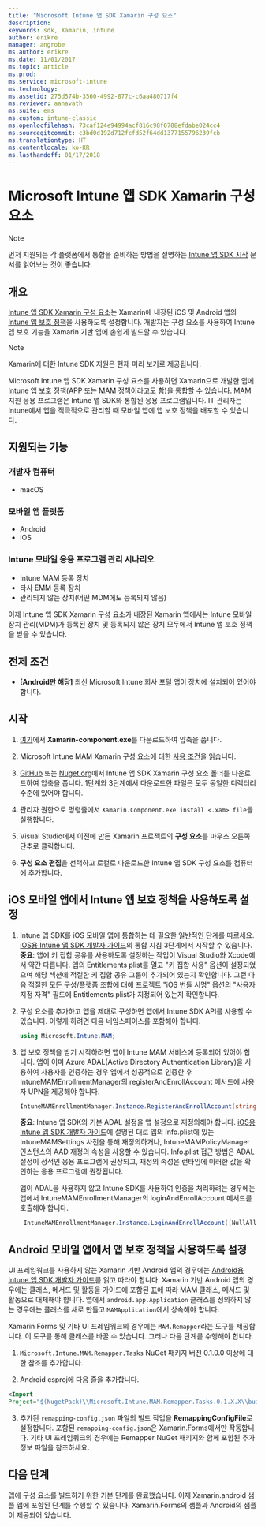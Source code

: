 ```yaml
---
title: "Microsoft Intune 앱 SDK Xamarin 구성 요소"
description: 
keywords: sdk, Xamarin, intune
author: erikre
manager: angrobe
ms.author: erikre
ms.date: 11/01/2017
ms.topic: article
ms.prod: 
ms.service: microsoft-intune
ms.technology: 
ms.assetid: 275d574b-3560-4992-877c-c6aa480717f4
ms.reviewer: aanavath
ms.suite: ems
ms.custom: intune-classic
ms.openlocfilehash: 73caf124e94994acf816c98f0788efdabe024cc4
ms.sourcegitcommit: c3bd0d192d712fcfd52f64dd1377155796239fcb
ms.translationtype: HT
ms.contentlocale: ko-KR
ms.lasthandoff: 01/17/2018
---
```

# <a name="microsoft-intune-app-sdk-xamarin-component"></a>Microsoft Intune 앱 SDK Xamarin 구성 요소

> [!NOTE]
> 먼저 지원되는 각 플랫폼에서 통합을 준비하는 방법을 설명하는 [Intune 앱 SDK 시작](app-sdk-get-started.md) 문서를 읽어보는 것이 좋습니다.



## <a name="overview"></a>개요
[Intune 앱 SDK Xamarin 구성 요소](https://github.com/msintuneappsdk/intune-app-sdk-xamarin)는 Xamarin에 내장된 iOS 및 Android 앱의 [Intune 앱 보호 정책](/intune-classic/deploy-use/protect-app-data-using-mobile-app-management-policies-with-microsoft-intune)을 사용하도록 설정합니다. 개발자는 구성 요소를 사용하여 Intune 앱 보호 기능을 Xamarin 기반 앱에 손쉽게 빌드할 수 있습니다.

> [!NOTE]
> Xamarin에 대한 Intune SDK 지원은 현재 미리 보기로 제공됩니다. 

Microsoft Intune 앱 SDK Xamarin 구성 요소를 사용하면 Xamarin으로 개발한 앱에 Intune 앱 보호 정책(APP 또는 MAM 정책이라고도 함)을 통합할 수 있습니다. MAM 지원 응용 프로그램은 Intune 앱 SDK와 통합된 응용 프로그램입니다. IT 관리자는 Intune에서 앱을 적극적으로 관리할 때 모바일 앱에 앱 보호 정책을 배포할 수 있습니다.

## <a name="whats-supported"></a>지원되는 기능

### <a name="developer-machines"></a>개발자 컴퓨터
* macOS


### <a name="mobile-app-platforms"></a>모바일 앱 플랫폼
* Android
* iOS


### <a name="intune-mobile-application-management-scenarios"></a>Intune 모바일 응용 프로그램 관리 시나리오

* Intune MAM 등록 장치
* 타사 EMM 등록 장치
* 관리되지 않는 장치(어떤 MDM에도 등록되지 않음)

이제 Intune 앱 SDK Xamarin 구성 요소가 내장된 Xamarin 앱에서는 Intune 모바일 장치 관리(MDM)가 등록된 장치 및 등록되지 않은 장치 모두에서 Intune 앱 보호 정책을 받을 수 있습니다.

## <a name="prerequisites"></a>전제 조건

* **[Android만 해당]** 최신 Microsoft Intune 회사 포털 앱이 장치에 설치되어 있어야 합니다.

## <a name="get-started"></a>시작

1.  [여기](https://components.xamarin.com/submit/xpkg)에서 **Xamarin-component.exe**를 다운로드하여 압축을 풉니다.

2. Microsoft Intune MAM Xamarin 구성 요소에 대한 [사용 조건](https://components.xamarin.com/license/microsoft.intune.mam)을 읽습니다.

3.  [GitHub](https://github.com/msintuneappsdk/intune-app-sdk-xamarin) 또는 [Nuget.org](https://www.nuget.org/profiles/msintuneappsdk)에서 Intune 앱 SDK Xamarin 구성 요소 폴더를 다운로드하여 압축을 풉니다. 1단계와 3단계에서 다운로드한 파일은 모두 동일한 디렉터리 수준에 있어야 합니다.

4.  관리자 권한으로 명령줄에서 `Xamarin.Component.exe install <.xam> file`을 실행합니다.

5.  Visual Studio에서 이전에 만든 Xamarin 프로젝트의 **구성 요소**를 마우스 오른쪽 단추로 클릭합니다.

6.  **구성 요소 편집**을 선택하고 로컬로 다운로드한 Intune 앱 SDK 구성 요소를 컴퓨터에 추가합니다.



## <a name="enabling-intune-app-protection-polices-in-your-ios-mobile-app"></a>iOS 모바일 앱에서 Intune 앱 보호 정책을 사용하도록 설정
1.  Intune 앱 SDK를 iOS 모바일 앱에 통합하는 데 필요한 일반적인 단계를 따르세요. [iOS용 Intune 앱 SDK 개발자 가이드](app-sdk-ios.md#build-the-sdk-into-your-mobile-app)의 통합 지침 3단계에서 시작할 수 있습니다.
    **중요**: 앱에 키 집합 공유를 사용하도록 설정하는 작업이 Visual Studio와 Xcode에서 약간 다릅니다. 앱의 Entitlements plist를 열고 "키 집합 사용" 옵션이 설정되었으며 해당 섹션에 적절한 키 집합 공유 그룹이 추가되어 있는지 확인합니다. 그런 다음 적절한 모든 구성/플랫폼 조합에 대해 프로젝트 "iOS 번들 서명" 옵션의 "사용자 지정 자격" 필드에 Entitlements plist가 지정되어 있는지 확인합니다.
2.  구성 요소를 추가하고 앱을 제대로 구성하면 앱에서 Intune SDK API를 사용할 수 있습니다. 이렇게 하려면 다음 네임스페이스를 포함해야 합니다.

      ```csharp
      using Microsoft.Intune.MAM;
      ```
3.    앱 보호 정책을 받기 시작하려면 앱이 Intune MAM 서비스에 등록되어 있어야 합니다. 앱이 이미 Azure ADAL(Active Directory Authentication Library)을 사용하여 사용자를 인증하는 경우 앱에서 성공적으로 인증한 후 IntuneMAMEnrollmentManager의 registerAndEnrollAccount 메서드에 사용자 UPN을 제공해야 합니다.
      ```csharp
      IntuneMAMEnrollmentManager.Instance.RegisterAndEnrollAccount(string identity);
      ```
      **중요**: Intune 앱 SDK의 기본 ADAL 설정을 앱 설정으로 재정의해야 합니다. [iOS용 Intune 앱 SDK 개발자 가이드](app-sdk-ios.md#configure-settings-for-the-intune-app-sdk)에 설명된 대로 앱의 Info.plist에 있는 IntuneMAMSettings 사전을 통해 재정의하거나, IntuneMAMPolicyManager 인스턴스의 AAD 재정의 속성을 사용할 수 있습니다. Info.plist 접근 방법은 ADAL 설정이 정적인 응용 프로그램에 권장되고, 재정의 속성은 런타임에 이러한 값을 확인하는 응용 프로그램에 권장됩니다. 
      
      앱이 ADAL을 사용하지 않고 Intune SDK를 사용하여 인증을 처리하려는 경우에는 앱에서 IntuneMAMEnrollmentManager의 loginAndEnrollAccount 메서드를 호출해야 합니다.
      ```csharp
       IntuneMAMEnrollmentManager.Instance.LoginAndEnrollAccount([NullAllowed] string identity);
      ```

## <a name="enabling-app-protection-policies-in-your-android-mobile-app"></a>Android 모바일 앱에서 앱 보호 정책을 사용하도록 설정
UI 프레임워크를 사용하지 않는 Xamarin 기반 Android 앱의 경우에는 [Android용 Intune 앱 SDK 개발자 가이드](app-sdk-android.md)를 읽고 따라야 합니다. Xamarin 기반 Android 앱의 경우에는 클래스, 메서드 및 활동을 가이드에 포함된 [표](app-sdk-android.md#replace-classes-methods-and-activities-with-their-mam-equivalent)에 따라 MAM 클래스, 메서드 및 활동으로 대체해야 합니다. 앱에서 `android.app.Application` 클래스를 정의하지 않는 경우에는 클래스를 새로 만들고 `MAMApplication`에서 상속해야 합니다.

Xamarin Forms 및 기타 UI 프레임워크의 경우에는 `MAM.Remapper`라는 도구를 제공합니다. 이 도구를 통해 클래스를 바꿀 수 있습니다. 그러나 다음 단계를 수행해야 합니다.

1.  `Microsoft.Intune.MAM.Remapper.Tasks` NuGet 패키지 버전 0.1.0.0 이상에 대한 참조를 추가합니다.

2.  Android csproj에 다음 줄을 추가합니다.
  ```xml
  <Import
  Project="$(NugetPack)\\Microsoft.Intune.MAM.Remapper.Tasks.0.1.X.X\\build\\MonoAndroid10\\Microsoft.Intune.MAM.Remapper.targets" />
  ```

3.  추가된 `remapping-config.json` 파일의 빌드 작업을 **RemappingConfigFile**로 설정합니다. 포함된 `remapping-config.json`은 Xamarin.Forms에서만 작동합니다. 기타 UI 프레임워크의 경우에는 Remapper NuGet 패키지와 함께 포함된 추가 정보 파일을 참조하세요.

## <a name="next-steps"></a>다음 단계

앱에 구성 요소를 빌드하기 위한 기본 단계를 완료했습니다. 이제 Xamarin.android 샘플 앱에 포함된 단계를 수행할 수 있습니다. Xamarin.Forms의 샘플과 Android의 샘플이 제공되어 있습니다.
